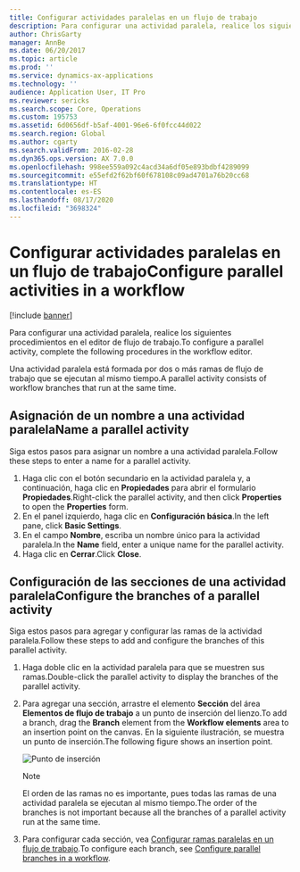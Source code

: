 ```yaml
---
title: Configurar actividades paralelas en un flujo de trabajo
description: Para configurar una actividad paralela, realice los siguientes procedimientos en el editor de flujo de trabajo.
author: ChrisGarty
manager: AnnBe
ms.date: 06/20/2017
ms.topic: article
ms.prod: ''
ms.service: dynamics-ax-applications
ms.technology: ''
audience: Application User, IT Pro
ms.reviewer: sericks
ms.search.scope: Core, Operations
ms.custom: 195753
ms.assetid: 6d0656df-b5af-4001-96e6-6f0fcc44d022
ms.search.region: Global
ms.author: cgarty
ms.search.validFrom: 2016-02-28
ms.dyn365.ops.version: AX 7.0.0
ms.openlocfilehash: 998ee559a092c4acd34a6df05e893bdbf4289099
ms.sourcegitcommit: e55efd2f62bf60f678108c09ad4701a76b20cc68
ms.translationtype: HT
ms.contentlocale: es-ES
ms.lasthandoff: 08/17/2020
ms.locfileid: "3698324"
---
```

# <a name="configure-parallel-activities-in-a-workflow"></a><span data-ttu-id="3774b-103">Configurar actividades paralelas en un flujo de trabajo</span><span class="sxs-lookup"><span data-stu-id="3774b-103">Configure parallel activities in a workflow</span></span>

[!include [banner](../includes/banner.md)]

<span data-ttu-id="3774b-104">Para configurar una actividad paralela, realice los siguientes procedimientos en el editor de flujo de trabajo.</span><span class="sxs-lookup"><span data-stu-id="3774b-104">To configure a parallel activity, complete the following procedures in the workflow editor.</span></span>

<span data-ttu-id="3774b-105">Una actividad paralela está formada por dos o más ramas de flujo de trabajo que se ejecutan al mismo tiempo.</span><span class="sxs-lookup"><span data-stu-id="3774b-105">A parallel activity consists of workflow branches that run at the same time.</span></span>

## <a name="name-a-parallel-activity"></a><span data-ttu-id="3774b-106">Asignación de un nombre a una actividad paralela</span><span class="sxs-lookup"><span data-stu-id="3774b-106">Name a parallel activity</span></span>

<span data-ttu-id="3774b-107">Siga estos pasos para asignar un nombre a una actividad paralela.</span><span class="sxs-lookup"><span data-stu-id="3774b-107">Follow these steps to enter a name for a parallel activity.</span></span>

1. <span data-ttu-id="3774b-108">Haga clic con el botón secundario en la actividad paralela y, a continuación, haga clic en **Propiedades** para abrir el formulario **Propiedades**.</span><span class="sxs-lookup"><span data-stu-id="3774b-108">Right-click the parallel activity, and then click **Properties** to open the **Properties** form.</span></span>
2. <span data-ttu-id="3774b-109">En el panel izquierdo, haga clic en **Configuración básica**.</span><span class="sxs-lookup"><span data-stu-id="3774b-109">In the left pane, click **Basic Settings**.</span></span>
3. <span data-ttu-id="3774b-110">En el campo **Nombre**, escriba un nombre único para la actividad paralela.</span><span class="sxs-lookup"><span data-stu-id="3774b-110">In the **Name** field, enter a unique name for the parallel activity.</span></span>
4. <span data-ttu-id="3774b-111">Haga clic en **Cerrar**.</span><span class="sxs-lookup"><span data-stu-id="3774b-111">Click **Close**.</span></span>

## <a name="configure-the-branches-of-a-parallel-activity"></a><span data-ttu-id="3774b-112">Configuración de las secciones de una actividad paralela</span><span class="sxs-lookup"><span data-stu-id="3774b-112">Configure the branches of a parallel activity</span></span>

<span data-ttu-id="3774b-113">Siga estos pasos para agregar y configurar las ramas de la actividad paralela.</span><span class="sxs-lookup"><span data-stu-id="3774b-113">Follow these steps to add and configure the branches of this parallel activity.</span></span>

1. <span data-ttu-id="3774b-114">Haga doble clic en la actividad paralela para que se muestren sus ramas.</span><span class="sxs-lookup"><span data-stu-id="3774b-114">Double-click the parallel activity to display the branches of the parallel activity.</span></span>
2. <span data-ttu-id="3774b-115">Para agregar una sección, arrastre el elemento **Sección** del área **Elementos de flujo de trabajo** a un punto de inserción del lienzo.</span><span class="sxs-lookup"><span data-stu-id="3774b-115">To add a branch, drag the **Branch** element from the **Workflow elements** area to an insertion point on the canvas.</span></span> <span data-ttu-id="3774b-116">En la siguiente ilustración, se muestra un punto de inserción.</span><span class="sxs-lookup"><span data-stu-id="3774b-116">The following figure shows an insertion point.</span></span>

    ![Punto de inserción](./media/workflow_insertionpoint.gif)

    > [!NOTE]
    > <span data-ttu-id="3774b-118">El orden de las ramas no es importante, pues todas las ramas de una actividad paralela se ejecutan al mismo tiempo.</span><span class="sxs-lookup"><span data-stu-id="3774b-118">The order of the branches is not important because all the branches of a parallel activity run at the same time.</span></span>

3. <span data-ttu-id="3774b-119">Para configurar cada sección, vea [Configurar ramas paralelas en un flujo de trabajo](configure-parallel-branch-workflow.md).</span><span class="sxs-lookup"><span data-stu-id="3774b-119">To configure each branch, see [Configure parallel branches in a workflow](configure-parallel-branch-workflow.md).</span></span>
